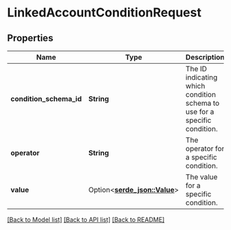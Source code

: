 # LinkedAccountConditionRequest

## Properties

Name | Type | Description | Notes
------------ | ------------- | ------------- | -------------
**condition_schema_id** | **String** | The ID indicating which condition schema to use for a specific condition. | 
**operator** | **String** | The operator for a specific condition. | 
**value** | Option<[**serde_json::Value**](.md)> | The value for a specific condition. | 

[[Back to Model list]](../README.md#documentation-for-models) [[Back to API list]](../README.md#documentation-for-api-endpoints) [[Back to README]](../README.md)


